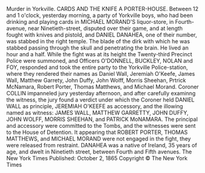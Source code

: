Murder in Yorkville.
CARDS AND THE KNIFE A PORTER-HOUSE. 
Between 12 and 1 o'clock, yesterday morning, a party of Yorkville boys, who had been drinking and playing cards in MICHAEL MORAND'S liquor-store, in Fourth-avenue, near Ninetieth-street, disputed over their game, and at length fought with knives and pistold, and DANIEL DANAHEA, one of their number, was stabbed in the right temple. The blade of the dirk with which he was stabbed passing through the skull and penetrating the brain. He lived an hour and a half. While the fight was at its height the Twenty-third Precinct Police were summoned, and Officers O'DONNELL, BUCKLEY, NOLAN and FOY, responded and took the entire party to the Yorkville Police-station, where they rendered their names as Daniel Wall, Jeremiah O'Keefe, James Wall, Matthew Garrety, John Duffy, John Wolff, Morris Sheehan, Prtrick McNamara, Robert Porter, Thomas Matthews, and Michael Morand. Coroner COLLIN impanneled jury yesterday afternoon, and after carefully examinng the witness, the jury found a verdict under which the Coroner held DANIEL WALL as principle, JEREMIAH O'KEEFE as accessory, and the illowing named as witness: JAMES WALL, MATTHEW GARRETTY, JOHN DUFFY, JOHN WOLFF, MORRIS SHEEHAN, and PATRICK MoNAMARA. The principal and accessory were committed to the Tombs, and the witnesses were sent to the House of Detention. It appearing that ROBERT PORTER, THOMAS MATTHEWS, and MICHAEL MORAND were not engaged in the fight, they were released from restraint. DANAHEA was a native of Ireland, 35 years of age, and dwelt in Ninetieth street, between Fourth and Fifth avenues. 
The New York Times
Published: October 2, 1865
Copyright © The New York Times
